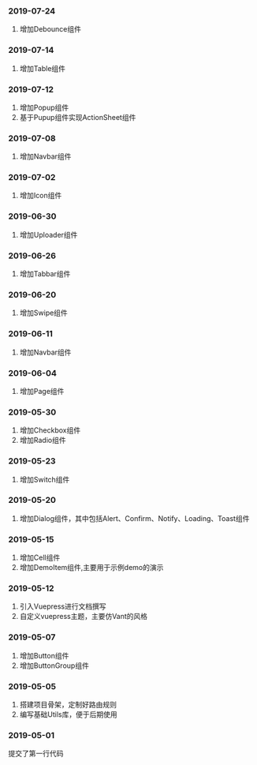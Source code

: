 ### 2019-07-24
1. 增加Debounce组件

### 2019-07-14
1. 增加Table组件

### 2019-07-12
1. 增加Popup组件
2. 基于Pupup组件实现ActionSheet组件

### 2019-07-08
1. 增加Navbar组件

### 2019-07-02
1. 增加Icon组件

### 2019-06-30
1. 增加Uploader组件

### 2019-06-26
1. 增加Tabbar组件

### 2019-06-20
1. 增加Swipe组件

### 2019-06-11
1. 增加Navbar组件

### 2019-06-04
1. 增加Page组件

### 2019-05-30
1. 增加Checkbox组件
2. 增加Radio组件

### 2019-05-23
1. 增加Switch组件

### 2019-05-20
1. 增加Dialog组件，其中包括Alert、Confirm、Notify、Loading、Toast组件

### 2019-05-15
1. 增加Cell组件
2. 增加DemoItem组件,主要用于示例demo的演示

### 2019-05-12
1. 引入Vuepress进行文档撰写
2. 自定义vuepress主题，主要仿Vant的风格

### 2019-05-07
1. 增加Button组件
2. 增加ButtonGroup组件

### 2019-05-05
1. 搭建项目骨架，定制好路由规则
2. 编写基础Utils库，便于后期使用

### 2019-05-01
提交了第一行代码